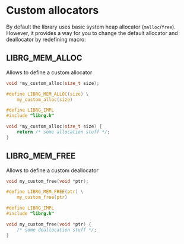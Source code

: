 # Custom allocators

By default the library uses basic system heap allocator (`malloc`/`free`).
However, it provides a way for you to change the default allocator and deallocator by redefining macro:

## LIBRG_MEM_ALLOC

Allows to define a custom allocator

```c
void *my_custom_alloc(size_t size);

#define LIBRG_MEM_ALLOC(size) \
    my_custom_alloc(size)

#define LIBRG_IMPL
#include "librg.h"

void *my_custom_alloc(size_t size) {
    return /* some allocation stuff */;
}
```
## LIBRG_MEM_FREE

Allows to define a custom deallocator

```c
void my_custom_free(void *ptr);

#define LIBRG_MEM_FREE(ptr) \
    my_custom_free(ptr)

#define LIBRG_IMPL
#include "librg.h"

void my_custom_free(void *ptr) {
    /* some deallocation stuff */;
}
```
